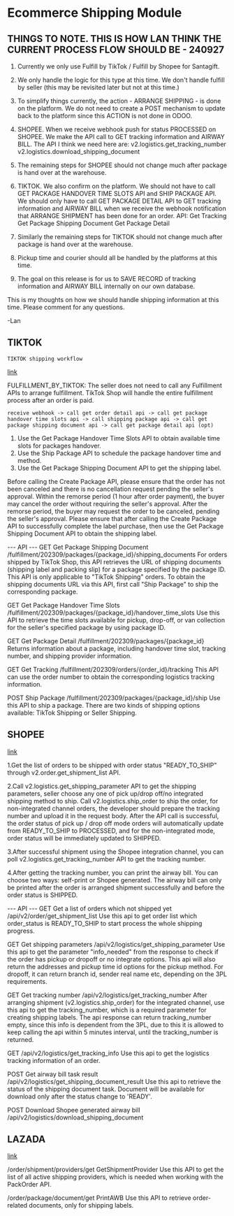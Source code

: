 # Ecommerce Shipping Module

## THINGS TO NOTE. THIS IS HOW LAN THINK THE CURRENT PROCESS FLOW SHOULD BE - 240927

1. Currently we only use Fulfill by TikTok / Fulfill by Shopee for Santagift.
2. We only handle the logic for this type at this time. We don't handle fulfill by seller (this may be revisited later but not at this time.)
3. To simplify things currently, the action - ARRANGE SHIPPING - is done on the platform. We do not need to create a POST mechanism to update back to the platform since this ACTION is not done in ODOO.

4. SHOPEE. When we receive webhook push for status PROCESSED on SHOPEE. We make the API call to GET tracking information and AIRWAY BILL. The API I think we need here are:
    v2.logistics.get_tracking_number
    v2.logistics.download_shipping_document
5. The remaining steps for SHOPEE should not change much after package is hand over at the warehouse.

6. TIKTOK. We also confirm on the platform. We should not have to call GET PACKAGE HANDOVER TIME SLOTS API and SHIP PACKAGE API. We should only have to call GET PACKAGE DETAIL API to GET tracking information and AIRWAY BILL when we receive the webhook notification that ARRANGE SHIPMENT has been done for an order. API:
    Get Tracking
    Get Package Shipping Document
    Get Package Detail
7. Similarly the remaining steps for TIKTOK should not change much after package is hand over at the warehouse.

8. Pickup time and courier should all be handled by the platforms at this time.
9. The goal on this release is for us to SAVE RECORD of tracking information and AIRWAY BILL internally on our own database.


This is my thoughts on how we should handle shipping information at this time. Please comment for any questions.

-Lan



## TIKTOK
`TIKTOK shipping workflow`

[link](https://partner.tiktokshop.com/docv2/page/650b2044f1fd3102b93c9178)

FULFILLMENT_BY_TIKTOK: The seller does not need to call any Fulfillment APIs to arrange fulfillment. TikTok Shop will handle the entire fulfillment process after an order is paid.

```
receive webhook -> call get order detail api -> call get package handover time slots api -> call shipping package api -> call get package shipping document api -> call get package detail api (opt)
```

1. Use the Get Package Handover Time Slots API to obtain available time slots for packages handover.
2. Use the Ship Package API to schedule the package handover time and method.
3. Use the Get Package Shipping Document API to get the shipping label.

Before calling the Create Package API, please ensure that the order has not been canceled and there is no cancellation request pending the seller's approval.
Within the remorse period (1 hour after order payment), the buyer may cancel the order without requiring the seller's approval.
After the remorse period, the buyer may request the order to be canceled, pending the seller's approval.
Please ensure that after calling the Create Package API to successfully complete the label purchase, then use the Get Package Shipping Document API to obtain the shipping label.

--- API ---
GET
Get Package Shipping Document
/fulfillment/202309/packages/{package_id}/shipping_documents
For orders shipped by TikTok Shop, this API retrieves the URL of shipping documents (shipping label and packing slip) for a package specified by the package ID. This API is only applicable to "TikTok Shipping" orders. To obtain the shipping documents URL via this API, first call "Ship Package" to ship the corresponding package.

GET
Get Package Handover Time Slots
/fulfillment/202309/packages/{package_id}/handover_time_slots
Use this API to retrieve the time slots available for pickup, drop-off, or van collection for the seller's specified package by using package ID.

GET
Get Package Detail
/fulfillment/202309/packages/{package_id}
Returns information about a package, including handover time slot, tracking number, and shipping provider information.

GET
Get Tracking
/fulfillment/202309/orders/{order_id}/tracking
This API can use the order number to obtain the corresponding logistics tracking information.

POST
Ship Package 
/fulfillment/202309/packages/{package_id}/ship
Use this API to ship a package. There are two kinds of shipping options available: TikTok Shipping or Seller Shipping.


## SHOPEE
[link](https://open.shopee.com/developer-guide/229)

1.Get the list of orders to be shipped with order status "READY_TO_SHIP" through v2.order.get_shipment_list API.

2.Call v2.logistics.get_shipping_parameter API to get the shipping parameters, seller choose any one of pick up/drop off/no integrated shipping method to ship. Call v2.logistics.ship_order to ship the order, for non-integrated channel orders, the developer should prepare the tracking number and upload it in the request body. After the API call is successful, the order status of pick up / drop off mode orders will automatically update from READY_TO_SHIP to PROCESSED, and for the non-integrated mode, order status will be immediately updated to SHIPPED.

3.After successful shipment using the Shopee integration channel, you can poll v2.logistics.get_tracking_number API to get the tracking number.

4.After getting the tracking number, you can print the airway bill. You can choose two ways: self-print or Shopee generated. The airway bill can only be printed after the order is arranged shipment successfully and before the order status is SHIPPED.

--- API ---
GET
Get a list of orders which not shipped yet
/api/v2/order/get_shipment_list
Use this api to get order list which order_status is READY_TO_SHIP to start process the whole shipping progress.

GET
Get shipping parameters
/api/v2/logistics/get_shipping_parameter
Use this api to get the parameter "info_needed" from the response to check if the order has pickup or dropoff or no integrate options. This api will also return the addresses and pickup time id options for the pickup method. For dropoff, it can return branch id, sender real name etc, depending on the 3PL requirements.

GET
Get tracking number
/api/v2/logistics/get_tracking_number
After arranging shipment (v2.logistics.ship_order) for the integrated channel, use this api to get the tracking_number, which is a required parameter for creating shipping labels. The api response can return tracking_number empty, since this info is dependent from the 3PL, due to this it is allowed to keep calling the api within 5 minutes interval, until the tracking_number is returned.

GET
/api/v2/logistics/get_tracking_info
Use this api to get the logistics tracking information of an order.

POST
Get airway bill task result
/api/v2/logistics/get_shipping_document_result
Use this api to retrieve the status of the shipping document task. Document will be available for download only after the status change to 'READY'.

POST
Download Shopee generated airway bill
/api/v2/logistics/download_shipping_document

## LAZADA
[link](https://open.lazada.com/apps/doc/doc?nodeId=29616&docId=120167)

/order/shipment/providers/get
GetShipmentProvider
Use this API to get the list of all active shipping providers, which is needed when working with the PackOrder API.

/order/package/document/get
PrintAWB
Use this API to retrieve order-related documents, only for shipping labels.
